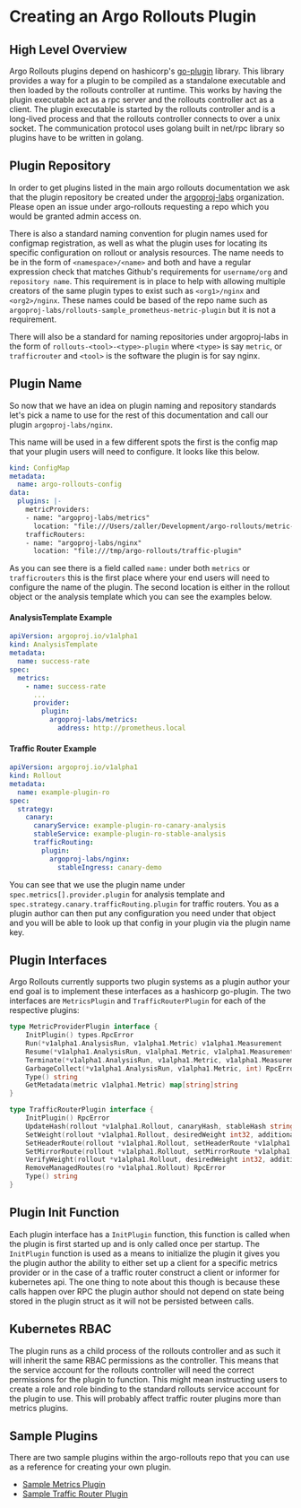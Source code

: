 # Creating an Argo Rollouts Plugin

## High Level Overview

Argo Rollouts plugins depend on hashicorp's [go-plugin](https://github.com/hashicorp/go-plugin) library. This library 
provides a way for a plugin to be compiled as a standalone executable and then loaded by the rollouts controller at runtime.
This works by having the plugin executable act as a rpc server and the rollouts controller act as a client. The plugin executable
is started by the rollouts controller and is a long-lived process and that the rollouts controller connects to over a unix socket.
The communication protocol uses golang built in net/rpc library so plugins have to be written in golang.

## Plugin Repository

In order to get plugins listed in the main argo rollouts documentation we ask that the plugin repository be created under
the [argoproj-labs](https://github.com/argoproj-labs) organization. Please open an issue under argo-rollouts requesting a 
repo which you would be granted admin access on. 

There is also a standard naming convention for plugin names used for configmap registration, as well as what the plugin 
uses for locating its specific configuration on rollout or analysis resources. The name needs to be in the form of 
`<namespace>/<name>` and both <namespace> and <name> have a regular expression check that matches Github's requirements 
for `username/org` and `repository name`. This requirement is in place to help with allowing multiple creators of the same plugin 
types to exist such as `<org1>/nginx` and `<org2>/nginx`. These names could be based of the repo name such 
as `argoproj-labs/rollouts-sample_prometheus-metric-plugin` but it is not a requirement. 

There will also be a standard for naming repositories under argoproj-labs in the form of `rollouts-<tool>-<type>-plugin`
where `<type>` is say `metric`, or `trafficrouter` and `<tool>` is the software the plugin is for say nginx.

## Plugin Name

So now that we have an idea on plugin naming and repository standards let's pick a name to use for the rest of this 
documentation and call our plugin `argoproj-labs/nginx`.

This name will be used in a few different spots the first is the config map that your plugin users will need to configure.
It looks like this below.

```yaml
kind: ConfigMap
metadata:
  name: argo-rollouts-config
data:
  plugins: |-
    metricProviders:
    - name: "argoproj-labs/metrics"
      location: "file:///Users/zaller/Development/argo-rollouts/metric-plugin"
    trafficRouters:
    - name: "argoproj-labs/nginx"
      location: "file:///tmp/argo-rollouts/traffic-plugin"
```

As you can see there is a field called `name:` under both `metrics` or `trafficrouters` this is the first place where your
end users will need to configure the name of the plugin. The second location is either in the rollout object or the analysis
template which you can see the examples below.

#### AnalysisTemplate Example
```yaml
apiVersion: argoproj.io/v1alpha1
kind: AnalysisTemplate
metadata:
  name: success-rate
spec:
  metrics:
    - name: success-rate
      ...
      provider:
        plugin:
          argoproj-labs/metrics:
            address: http://prometheus.local
```

#### Traffic Router Example
```yaml
apiVersion: argoproj.io/v1alpha1
kind: Rollout
metadata:
  name: example-plugin-ro
spec:
  strategy:
    canary:
      canaryService: example-plugin-ro-canary-analysis
      stableService: example-plugin-ro-stable-analysis
      trafficRouting:
        plugin:
          argoproj-labs/nginx:
            stableIngress: canary-demo
```

You can see that we use the plugin name under `spec.metrics[].provider.plugin` for analysis template and `spec.strategy.canary.trafficRouting.plugin`
for traffic routers. You as a plugin author can then put any configuration you need under that object and you will be able to
look up that config in your plugin via the plugin name key.

## Plugin Interfaces

Argo Rollouts currently supports two plugin systems as a plugin author your end goal is to implement these interfaces as
a hashicorp go-plugin. The two interfaces are `MetricsPlugin` and `TrafficRouterPlugin` for each of the respective plugins:

```go
type MetricProviderPlugin interface { 
	InitPlugin() types.RpcError
	Run(*v1alpha1.AnalysisRun, v1alpha1.Metric) v1alpha1.Measurement
	Resume(*v1alpha1.AnalysisRun, v1alpha1.Metric, v1alpha1.Measurement) v1alpha1.Measurement
	Terminate(*v1alpha1.AnalysisRun, v1alpha1.Metric, v1alpha1.Measurement) v1alpha1.Measurement
	GarbageCollect(*v1alpha1.AnalysisRun, v1alpha1.Metric, int) RpcError
	Type() string
	GetMetadata(metric v1alpha1.Metric) map[string]string
}

type TrafficRouterPlugin interface {
	InitPlugin() RpcError
	UpdateHash(rollout *v1alpha1.Rollout, canaryHash, stableHash string, additionalDestinations []v1alpha1.WeightDestination) RpcError
	SetWeight(rollout *v1alpha1.Rollout, desiredWeight int32, additionalDestinations []v1alpha1.WeightDestination) RpcError
	SetHeaderRoute(rollout *v1alpha1.Rollout, setHeaderRoute *v1alpha1.SetHeaderRoute) RpcError
	SetMirrorRoute(rollout *v1alpha1.Rollout, setMirrorRoute *v1alpha1.SetMirrorRoute) RpcError
	VerifyWeight(rollout *v1alpha1.Rollout, desiredWeight int32, additionalDestinations []v1alpha1.WeightDestination) (*bool, RpcError)
	RemoveManagedRoutes(ro *v1alpha1.Rollout) RpcError
	Type() string
}
```

## Plugin Init Function

Each plugin interface has a `InitPlugin` function, this function is called when the plugin is first started up and is only called 
once per startup. The `InitPlugin` function is used as a means to initialize the plugin it gives you the plugin author the ability 
to either set up a client for a specific metrics provider or in the case of a traffic router construct a client or informer 
for kubernetes api. The one thing to note about this though is because these calls happen over RPC the plugin author should
not depend on state being stored in the plugin struct as it will not be persisted between calls.

## Kubernetes RBAC

The plugin runs as a child process of the rollouts controller and as such it will inherit the same RBAC permissions as the
controller. This means that the service account for the rollouts controller will need the correct permissions for the plugin 
to function. This might mean instructing users to create a role and role binding to the standard rollouts service account 
for the plugin to use. This will probably affect traffic router plugins more than metrics plugins.

## Sample Plugins

There are two sample plugins within the argo-rollouts repo that you can use as a reference for creating your own plugin.

* [Sample Metrics Plugin](https://github.com/argoproj/argo-rollouts/tree/master/test/cmd/sample-metrics-plugin)
* [Sample Traffic Router Plugin](https://github.com/argoproj/argo-rollouts/tree/master/test/cmd/sample-trafficrouter-plugin)